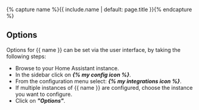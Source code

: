 {% capture name %}{{ include.name | default: page.title }}{% endcapture %}

## Options

Options for {{ name }} can be set via the user interface, by taking the following steps:

- Browse to your Home Assistant instance.
- In the sidebar click on _**{% my config icon %}**_.
- From the configuration menu select: _**{% my integrations icon %}**_.
- If multiple instances of {{ name }} are configured, choose the instance you want to configure.
- Click on _**"Options"**_.
